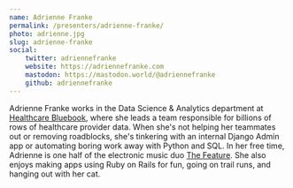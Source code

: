 ```yaml
---
name: Adrienne Franke
permalink: /presenters/adrienne-franke/
photo: adrienne.jpg
slug: adrienne-franke
social:
    twitter: adriennefranke
    website: https://adriennefranke.com
    mastodon: https://mastodon.world/@adriennefranke
    github: adriennefranke
---
```


Adrienne Franke works in the Data Science & Analytics department at [Healthcare Bluebook](https://www.healthcarebluebook.com/), where she leads a team responsible for billions of rows of healthcare provider data. When she's not helping her teammates out or removing roadblocks, she's tinkering with an internal Django Admin app or automating boring work away with Python and SQL. In her free time, Adrienne is one half of the electronic music duo [The Feature](https://thefeaturemusic.bandcamp.com/). She also enjoys making apps using Ruby on Rails for fun, going on trail runs, and hanging out with her cat.
